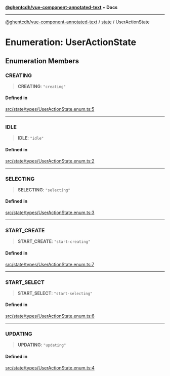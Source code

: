 [**@ghentcdh/vue-component-annotated-text**](../../README.md) • **Docs**

***

[@ghentcdh/vue-component-annotated-text](../../modules.md) / [state](../README.md) / UserActionState

# Enumeration: UserActionState

## Enumeration Members

### CREATING

> **CREATING**: `"creating"`

#### Defined in

[src/state/types/UserActionState.enum.ts:5](https://github.com/GhentCDH/vue_component_annotated_text/blob/c145d8d49d379abea35b82d25bbbe7087d48b21f/src/state/types/UserActionState.enum.ts#L5)

***

### IDLE

> **IDLE**: `"idle"`

#### Defined in

[src/state/types/UserActionState.enum.ts:2](https://github.com/GhentCDH/vue_component_annotated_text/blob/c145d8d49d379abea35b82d25bbbe7087d48b21f/src/state/types/UserActionState.enum.ts#L2)

***

### SELECTING

> **SELECTING**: `"selecting"`

#### Defined in

[src/state/types/UserActionState.enum.ts:3](https://github.com/GhentCDH/vue_component_annotated_text/blob/c145d8d49d379abea35b82d25bbbe7087d48b21f/src/state/types/UserActionState.enum.ts#L3)

***

### START\_CREATE

> **START\_CREATE**: `"start-creating"`

#### Defined in

[src/state/types/UserActionState.enum.ts:7](https://github.com/GhentCDH/vue_component_annotated_text/blob/c145d8d49d379abea35b82d25bbbe7087d48b21f/src/state/types/UserActionState.enum.ts#L7)

***

### START\_SELECT

> **START\_SELECT**: `"start-selecting"`

#### Defined in

[src/state/types/UserActionState.enum.ts:6](https://github.com/GhentCDH/vue_component_annotated_text/blob/c145d8d49d379abea35b82d25bbbe7087d48b21f/src/state/types/UserActionState.enum.ts#L6)

***

### UPDATING

> **UPDATING**: `"updating"`

#### Defined in

[src/state/types/UserActionState.enum.ts:4](https://github.com/GhentCDH/vue_component_annotated_text/blob/c145d8d49d379abea35b82d25bbbe7087d48b21f/src/state/types/UserActionState.enum.ts#L4)
